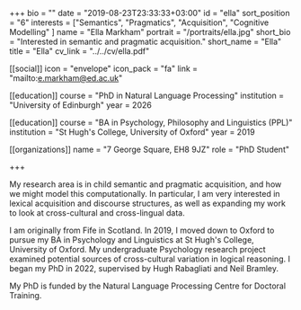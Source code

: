 +++
bio = ""
date = "2019-08-23T23:33:33+03:00"
id = "ella"
sort_position = "6"
interests = ["Semantics", "Pragmatics", "Acquisition", "Cognitive Modelling" ]
name = "Ella Markham"
portrait = "/portraits/ella.jpg"
short_bio = "Interested in semantic and pragmatic acquisition."
short_name = "Ella"
title = "Ella"
cv_link = "../../cv/ella.pdf"

[[social]]
    icon = "envelope"
    icon_pack = "fa"
    link = "mailto:e.markham@ed.ac.uk"

[[education]]
    course = "PhD in Natural Language Processing"
    institution = "University of Edinburgh"
    year = 2026

[[education]]
    course = "BA in Psychology, Philosophy and Linguistics (PPL)"
    institution = "St Hugh's College, University of Oxford"
    year = 2019

[[organizations]]
    name = "7 George Square, EH8 9JZ"
    role = "PhD Student"

+++

<!-- You can write $\LaTeX$ and *Markdown* here. -->

My research area is in child semantic and pragmatic acquisition, and how we might model this computationally. In particular, I am very interested in lexical acquisition and discourse structures, as well as expanding my work to look at cross-cultural and cross-lingual data. 

I am originally from Fife in Scotland. In 2019, I moved down to Oxford to pursue my BA in Psychology and Linguistics at St Hugh's College, University of Oxford. My undergraduate Psychology research project examined potential sources of cross-cultural variation in logical reasoning. I began my PhD in 2022, supervised by Hugh Rabagliati and Neil Bramley.

My PhD is funded by the Natural Language Processing Centre for Doctoral Training.

